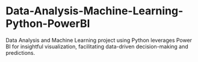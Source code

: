 # Data-Analysis-Machine-Learning-Python-PowerBI

Data Analysis and Machine Learning project using Python leverages Power BI for insightful visualization, facilitating data-driven decision-making and predictions.
